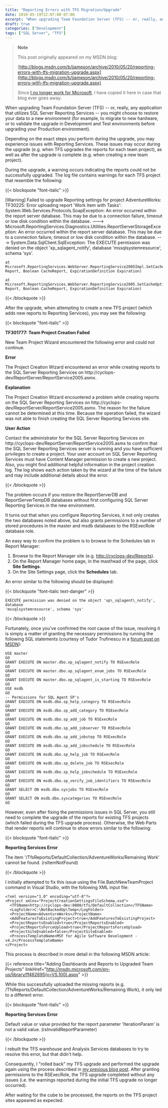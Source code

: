 ```yaml
---
title: "Reporting Errors with TFS Migration/Upgrade"
date: 2010-05-19T22:07:00-07:00
excerpt: "When upgrading Team Foundation Server (TFS) -- or, really, any application that utilizes SQL Server Reporting Services -- you might choose to restore your data to a new environment (for example, to migrate to new hardware, or to validate the upgrade in..."
draft: true
categories: ["Development"]
tags: ["SQL Server", "TFS"]
---
```


> **Note**
>
> This post originally appeared on my MSDN blog:
>
> [http://blogs.msdn.com/b/jjameson/archive/2010/05/20/reporting-errors-with-tfs-migration-upgrade.aspx](http://blogs.msdn.com/b/jjameson/archive/2010/05/20/reporting-errors-with-tfs-migration-upgrade.aspx)
>
> Since
> [I no longer work for Microsoft](/blog/jjameson/2011/09/02/last-day-with-microsoft), I have copied it here in case that
> blog ever goes away.

When upgrading Team Foundation Server (TFS) -- or, really, any application
that utilizes SQL Server Reporting Services -- you might choose to restore your
data to a new environment (for example, to migrate to new hardware, or to validate
the upgrade in Development and Test environments before upgrading your Production
environment).

Depending on the exact steps you perform during the upgrade, you may experience
issues with Reporting Services. These issues may occur during the upgrade (e.g.
when TFS upgrades the reports for each team project), as well as after the upgrade
is complete (e.g. when creating a new team project).

During the upgrade, a warning occurs indicating the reports could not be
successfully upgraded. The log file contains warnings for each TFS project that
resemble the following:

{{< blockquote "font-italic" >}}

[Warning] Failed to upgrade Reporting settings for project AdventureWorks:
TF30225: Error uploading report 'Work Item with Tasks': System.Web.Services.Protocols.SoapException:
An error occurred within the report server database. This may be due to
a connection failure, timeout or low disk condition within the database.
---&gt; Microsoft.ReportingServices.Diagnostics.Utilities.ReportServerStorageException:
An error occurred within the report server database. This may be due to
a connection failure, timeout or low disk condition within the database.
---&gt; System.Data.SqlClient.SqlException: The EXECUTE permission was denied
on the object 'xp\_sqlagent\_notify', database 'mssqlsystemresource', schema
'sys'.

    at Microsoft.ReportingServices.WebServer.ReportingService2005Impl.SetCacheOptions(String 
    Report, Boolean CacheReport, ExpirationDefinition Expiration)
    
    at Microsoft.ReportingServices.WebServer.ReportingService2005.SetCacheOptions(String 
    Report, Boolean CacheReport, ExpirationDefinition Expiration)

{{< /blockquote >}}

After the upgrade, when attempting to create a new TFS project (which adds
new reports to Reporting Services), you may see the following:

{{< blockquote "font-italic" >}}

**TF301777: Team Project Creation Failed**

New Team Project Wizard encountered the following error and could not
continue.

**Error**

The Project Creation Wizard encountered an error
while creating reports to the SQL Server Reporting Services on http://cyclops-dev/ReportServer/ReportService2005.asmx.

**Explanation**

The Project Creation Wizard encountered a problem while creating reports
on the SQL Server Reporting Services on http://cyclops-dev/ReportServer/ReportService2005.asmx.
The reason for the failure cannot be determined at this time. Because the
operation failed, the wizard was not able to finish creating the SQL Server
Reporting Services site.

**User Action**

Contact the administrator for the SQL Server Reporting Services on http://cyclops-dev/ReportServer/ReportService2005.asmx
to confirm that the SQL Server Reporting Services server is running and
you have sufficient privileges to create a project. Your user account on
SQL Server Reporting Services must have Content Manager permission to create
a new project. Also, you might find additional helpful information in the
project creation log. The log shows each action taken by the wizard at the
time of the failure and may include additional details about the error.

{{< /blockquote >}}

The problem occurs if you restore the ReportServerDB and ReportServerTempDB
databases without first configuring SQL Server Reporting Services in the new
environment.

It turns out that when you configure Reporting Services, it not only creates
the two databases noted above, but also grants permissions to a number of stored
procedures in the master and msdb databases to the RSExecRole database role.

An easy way to confirm the problem is to browse to the Schedules tab in Report
Manager:

1. Browse to the Report Manager site (e.g.
   [http://cyclops-dev/Reports](http://cyclops-dev/Reports)).
2. On the Report Manager home page, in the masthead of the page, click
   **Site Settings**.
3. On the Site Settings page, click the **Schedules** tab.

An error similar to the following should be displayed:

{{< blockquote "font-italic text-danger" >}}

    EXECUTE permission was denied on the object 'xp\_sqlagent\_notify', database 
    'mssqlsystemresource', schema 'sys'

{{< /blockquote >}}

Fortunately, once you've confirmed the root cause of the issue, resolving
it is simply a matter of granting the necessary permissions by running the following
SQL statements (courtesy of Tudor Trufinescu in a
[forum post on MSDN](http://social.msdn.microsoft.com/forums/en-US/sqlreportingservices/thread/444c3bab-985b-40a0-8362-2742df1a6577/)):

```
USE master
GO
GRANT EXECUTE ON master.dbo.xp_sqlagent_notify TO RSExecRole
GO
GRANT EXECUTE ON master.dbo.xp_sqlagent_enum_jobs TO RSExecRole
GO
GRANT EXECUTE ON master.dbo.xp_sqlagent_is_starting TO RSExecRole
GO
USE msdb
GO
-- Permissions for SQL Agent SP's
GRANT EXECUTE ON msdb.dbo.sp_help_category TO RSExecRole
GO
GRANT EXECUTE ON msdb.dbo.sp_add_category TO RSExecRole
GO
GRANT EXECUTE ON msdb.dbo.sp_add_job TO RSExecRole
GO
GRANT EXECUTE ON msdb.dbo.sp_add_jobserver TO RSExecRole
GO
GRANT EXECUTE ON msdb.dbo.sp_add_jobstep TO RSExecRole
GO
GRANT EXECUTE ON msdb.dbo.sp_add_jobschedule TO RSExecRole
GO
GRANT EXECUTE ON msdb.dbo.sp_help_job TO RSExecRole
GO
GRANT EXECUTE ON msdb.dbo.sp_delete_job TO RSExecRole
GO
GRANT EXECUTE ON msdb.dbo.sp_help_jobschedule TO RSExecRole
GO
GRANT EXECUTE ON msdb.dbo.sp_verify_job_identifiers TO RSExecRole
GO
GRANT SELECT ON msdb.dbo.sysjobs TO RSExecRole
GO
GRANT SELECT ON msdb.dbo.syscategories TO RSExecRole
GO
```

However, even after fixing the permissions issues in SQL Server, you still
need to complete the upgrade of the reports for existing TFS projects (which
failed during the TFS upgrade process). Otherwise, the Web Parts that render
reports will continue to show errors similar to the following:

{{< blockquote "font-italic" >}}

**Reporting Services Error**

The item '/TfsReports/DefaultCollection/AdventureWorks/Remaining
Work' cannot be found. (rsItemNotFound)

{{< /blockquote >}}

I initially attempted to fix this issue using the File.BatchNewTeamProject
command in Visual Studio, with the following XML input file:

```
<?xml version="1.0" encoding="utf-8"?>
<Project xmlns="ProjectCreationSettingsFileSchema.xsd">
  <TFSName>http://cyclops-dev:8080/tfs/DefaultCollection</TFSName>
  <LogFolder>C:\NotBackedUp\Temp</LogFolder>
  <ProjectName>AdventureWorks</ProjectName>
  <AddFeaturesToExistingProject>true</AddFeaturesToExistingProject>
  <ProjectReportsEnabled>true</ProjectReportsEnabled>
  <ProjectReportsForceUpload>true</ProjectReportsForceUpload>
  <ProjectSiteEnabled>false</ProjectSiteEnabled>
  <ProcessTemplateName>MSF for Agile Software Development - v4.2</ProcessTemplateName>
</Project>
```

This process is described in more detail in the following MSDN article:

{{< reference title="Adding Dashboards and Reports to Upgraded Team Projects" linkHref="http://msdn.microsoft.com/en-us/library/ff462695(v=VS.100).aspx" >}}

While this successfully uploaded the missing reports (e.g. /TfsReports/DefaultCollection/AdventureWorks/Remaining
Work), it only led to a different error.

{{< blockquote "font-italic" >}}

**Reporting Services Error**

Default value or value provided for the report parameter
'IterationParam' is not a valid value. (rsInvalidReportParameter)

{{< /blockquote >}}

I rebuilt the TFS warehouse and Analysis Services databases to try to resolve
this error, but that didn't help.

Consequently, I "rolled back" my TFS upgrade and performed the upgrade again
using the process described in
[my previous blog post](/blog/jjameson/2010/05/20/performing-a-do-over-with-tfs-2010-upgrade). After granting permissions to the RSExecRole, the
TFS upgrade completed without any issues (i.e. the warnings reported during
the initial TFS upgrade no longer occurred).

After waiting for the cube to be processed, the reports on the TFS project
sites appeared as expected.

